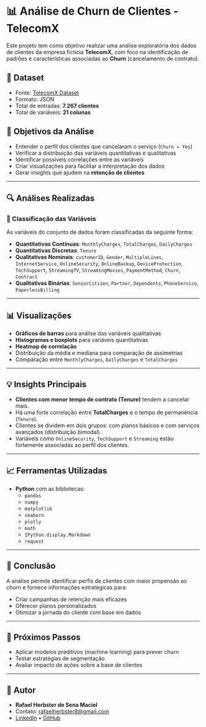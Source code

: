 # 📊 Análise de Churn de Clientes - TelecomX

Este projeto tem como objetivo realizar uma análise exploratória dos dados de clientes da empresa fictícia **TelecomX**, com foco na identificação de padrões e características associadas ao **Churn** (cancelamento de contrato).

## 📁 Dataset

- Fonte: [TelecomX Dataset](https://raw.githubusercontent.com/ingridcristh/challenge2-data-science/refs/heads/main/TelecomX_Data.json)
- Formato: JSON
- Total de entradas: **7.267 clientes**
- Total de variáveis: **21 colunas**

## 🧪 Objetivos da Análise

- Entender o perfil dos clientes que cancelaram o serviço (`Churn = Yes`)
- Verificar a distribuição das variáveis quantitativas e qualitativas
- Identificar possíveis correlações entre as variáveis
- Criar visualizações para facilitar a interpretação dos dados
- Gerar insights que ajudem na **retenção de clientes**

---

## 🔍 Análises Realizadas

### 📌 Classificação das Variáveis

As variáveis do conjunto de dados foram classificadas da seguinte forma:

- **Quantitativas Contínuas**: `MonthlyCharges`, `TotalCharges`, `DailyCharges`
- **Quantitativas Discretas**: `Tenure`
- **Qualitativas Nominais**: `customerID`, `Gender`, `MultipleLines`, `InternetService`, `OnlineSecurity`, `OnlineBackup`, `DeviceProtection`, `TechSupport`, `StreamingTV`, `StreamingMovies`, `PaymentMethod`, `Churn`, `Contract`
- **Qualitativas Binárias**: `SeniorCitizen`, `Partner`, `Dependents`, `PhoneService`, `PaperlessBilling`

---

## 📊 Visualizações

- **Gráficos de barras** para análise das variáveis qualitativas
- **Histogramas e boxplots** para variáveis quantitativas
- **Heatmap de correlação**
- Distribuição da média e mediana para comparação de assimetrias
- Comparação entre `MonthlyCharges`, `DailyCharges` e `TotalCharges`

---

## 💡 Insights Principais

- **Clientes com menor tempo de contrato (Tenure)** tendem a cancelar mais.
- Há uma forte correlação entre **TotalCharges** e o tempo de permanência (`Tenure`).
- Clientes se dividem em dois grupos: com planos básicos e com serviços avançados (distribuição bimodal).
- Variáveis como `OnlineSecurity`, `TechSupport` e `Streaming` estão fortemente associadas ao perfil dos clientes.

---

## 📈 Ferramentas Utilizadas

- **Python** com as bibliotecas:
  - `pandas`
  - `numpy`
  - `matplotlib`
  - `seaborn`
  - `plotly`
  - `math`
  - `IPython.display.Markdown`
  - `request`

---

## 🧠 Conclusão

A análise permite identificar perfis de clientes com maior propensão ao churn e fornece informações estratégicas para:
- Criar campanhas de retenção mais eficazes
- Oferecer planos personalizados
- Otimizar a jornada do cliente com base em dados

---

## 🚀 Próximos Passos

- Aplicar modelos preditivos (machine learning) para prever churn
- Testar estratégias de segmentação
- Avaliar impacto de ações sobre a base de clientes

---

## 📌 Autor

- **Rafael Herbster de Sena Maciel**  
- Contato: [rafaelherbster8@gmail.com](mailto:rafaelherbster8@gmail.com)  
- [LinkedIn](https://www.linkedin.com/rafael-herbster) • [GitHub](https://github.com/rafaelherbster)


